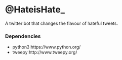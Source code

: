 # @HateisHate_
A twitter bot that changes the flavour of hateful tweets.

<h3>Dependencies</h3>
<ul>
	<li>python3 https://www.python.org/</li>
	<li>tweepy http://www.tweepy.org/</li>
</ul>